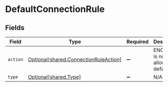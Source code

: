 # DefaultConnectionRule


## Fields

| Field                                                                                | Type                                                                                 | Required                                                                             | Description                                                                          |
| ------------------------------------------------------------------------------------ | ------------------------------------------------------------------------------------ | ------------------------------------------------------------------------------------ | ------------------------------------------------------------------------------------ |
| `action`                                                                             | [Optional[shared.ConnectionRuleAction]](../../models/shared/connectionruleaction.md) | :heavy_minus_sign:                                                                   | ENCRYPT is not allowed in default rule                                               |
| `type`                                                                               | [Optional[shared.Type]](../../models/shared/type.md)                                 | :heavy_minus_sign:                                                                   | N/A                                                                                  |